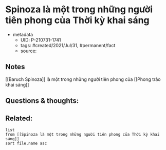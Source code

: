 # Spinoza là một trong những người tiên phong của Thời kỳ khai sáng

- metadata
	- UID: P-210731-1741
	- tags: #created/2021/Jul/31, #permanent/fact 
	- source: 

## Notes
[[Baruch Spinoza]] là một trong những người tiên phong của [[Phong trào khai sáng]]

## Questions & thoughts:

## Related:
```dataview
list
from [[Spinoza là một trong những người tiên phong của Thời kỳ khai sáng]]
sort file.name asc
```

